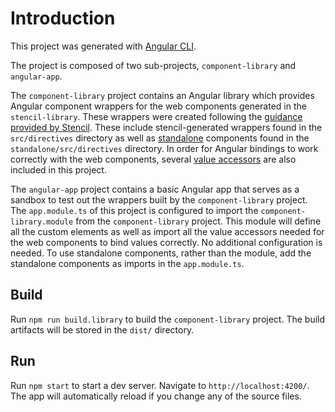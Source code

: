 # Introduction

This project was generated with [Angular CLI](https://github.com/angular/angular-cli).

The project is composed of two sub-projects, `component-library` and `angular-app`.

The `component-library` project contains an Angular library which provides Angular component wrappers for the web components generated in the `stencil-library`. These wrappers were created following the [guidance provided by Stencil](https://stenciljs.com/docs/angular). These include stencil-generated wrappers found in the `src/directives` directory as well as [standalone](https://stenciljs.com/docs/angular#angular-with-standalone-components) components found in the `standalone/src/directives` directory. In order for Angular bindings to work correctly with the web components, several [value accessors](https://angular.io/api/forms/ControlValueAccessor) are also included in this project.

The `angular-app` project contains a basic Angular app that serves as a sandbox to test out the wrappers built by the `component-library` project. The `app.module.ts` of this project is configured to import the `component-library.module` from the `component-library` project. This module will define all the custom elements as well as import all the value accessors needed for the web components to bind values correctly. No additional configuration is needed. To use standalone components, rather than the module, add the standalone components as imports in the `app.module.ts`.

## Build

Run `npm run build.library` to build the `component-library` project. The build artifacts will be stored in the `dist/` directory.

## Run

Run `npm start` to start a dev server. Navigate to `http://localhost:4200/`. The app will automatically reload if you change any of the source files.
